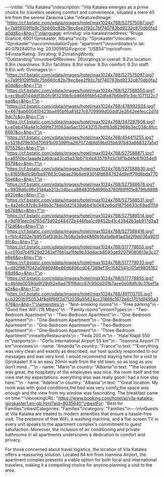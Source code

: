 ---\ntitle: "Vila Katalea"\ndescription: "Vila Katalea emerges as a prime choice for travelers seeking comfort and convenience, situated a mere 45 km from the serene Zaravina Lake."\nfeaturedImage: "https://cf.bstatic.com/xdata/images/hotel/max1024x768/527575087.jpg?k=7a9f9109ffb9c75b660c82b79ec6ee2f92c7bf740783bd9232c870db0fa2a0dd&o=&hp=1"\nlanguage: en\nslug: vila-katalea\naddress: "Rruga Granicë, 6001 Gjirokastër, Albania"\ncity: "Gjirokastër"\nlocation: "Gjirokastër"\naccommodationType: "apartment"\ncoordinates:\n  lat: 40.07928401\n  lng: 20.13059124\nprice: "US$54"\npriceFrom: 54\nstarRating: 3\nrating: 9.2\nratingWords: "Outstanding"\nnumberOfReviews: 26\nratings:\n  overall: 9.2\n  location: 8.9\n  cleanliness: 9.3\n  facilities: 8.9\n  value: 9.3\n  comfort: 9.3\n  staff: 9.6\n  wifi: 0\nimages:\n  - "https://cf.bstatic.com/xdata/images/hotel/max1024x768/527575087.jpg?k=7a9f9109ffb9c75b660c82b79ec6ee2f92c7bf740783bd9232c870db0fa2a0dd&o=&hp=1"\n  - "https://cf.bstatic.com/xdata/images/hotel/max1024x768/527588550.jpg?k=ec9bd0144ddf3b0fc9f3239b5cb8669f6b542dfe87b6fe91c3dc1071122c7ead&o=&hp=1"\n  - "https://cf.bstatic.com/xdata/images/hotel/max1024x768/478992934.jpg?k=4678ab600410423ba495bf6a81d27c6709999d00ddf2e2642eefecc2d7d9dc7c&o=&hp=1"\n  - "https://cf.bstatic.com/xdata/images/hotel/max1024x768/347287606.jpg?k=e0eb414a4e1c3d9fe73f063aa5ac120432157bdf83d82968b3ec038c8fcc6687&o=&hp=1"\n  - "https://cf.bstatic.com/xdata/images/hotel/max1024x768/454411255.jpg?k=5216d79b30d70691b09399fba267072dbfd59bd35bb97b83a868327a5e197552&o=&hp=1"\n  - "https://cf.bstatic.com/xdata/images/hotel/max1024x768/527588871.jpg?k=a8510bc1aaade2a6dca43cd5a33bb71c6c635767d3c1df1bd4fe619354e98579&o=&hp=1"\n  - "https://cf.bstatic.com/xdata/images/hotel/max1024x768/527588830.jpg?k=8165f8d1c9bfba97663c0abaa29b6eb93014fd6847624d9eff79d6bda7705be6&o=&hp=1"\n  - "https://cf.bstatic.com/xdata/images/hotel/max1024x768/527588676.jpg?k=9939d6c96c21d4ab213c04bcca8848309d696b3760f69ff01e879fb9898a920e&o=&hp=1"\n  - "https://cf.bstatic.com/xdata/images/hotel/max1024x768/527588531.jpg?k=4a2e6c87c8c346b3c78eb0d21439a6b41b0e82e6cd16756633c69ad111db6746&o=&hp=1"\n  - "https://cf.bstatic.com/xdata/images/hotel/max1024x768/527588514.jpg?k=9d191eec0d765d73d02d48472b446fba1cd9452b41c43842b3eb917d3a3712d6&o=&hp=1"\n  - "https://cf.bstatic.com/xdata/images/hotel/max1024x768/527588416.jpg?k=fb1c4202e7b9515af33b5c7b58a3e9d4880b16a1a6b81ad3d2f9d036a90119fc&o=&hp=1"\n  - "https://cf.bstatic.com/xdata/images/hotel/max1024x768/517778655.jpg?k=c010d7c4f929d2382ef76b1aa1fde9b33d4acb8593de92079080813e3c27e6e6&o=&hp=1"\n  - "https://cf.bstatic.com/xdata/images/hotel/max1024x768/517779033.jpg?k=d92f987f042a0986946e86d6896cd047368ef10c1582541c101ef980516268d8&o=&hp=1"\n  - "https://cf.bstatic.com/xdata/images/hotel/max1024x768/517778855.jpg?k=4b1de0059da9f29d52e6ad791f8dcc67c950d201b7aee0e08dfc9c31bef1aa2e&o=&hp=1"\n  - "https://cf.bstatic.com/xdata/images/hotel/max1024x768/491113755.jpg?k=b2201b1f50534f8d8f66f2d712039a55624cc21868c1672e6c1701d9495a3476&o=&hp=1"\namenities:\n  - "Non-smoking rooms"\n  - "Free parking"\n  - "Good free WiFi (18 Mbps)"\n  - "Family rooms"\nroomTypes:\n  - "Two-Bedroom Apartment"\n  - "Two-Bedroom Apartment"\n  - "One-Bedroom Apartment"\n  - "One-Bedroom Apartment"\n  - "One-Bedroom Apartment"\n  - "One-Bedroom Apartment"\n  - "Two-Bedroom Apartment"\n  - "One-Bedroom Apartment"\n  - "Three-Bedroom Apartment"\nnearbyRestaurants:\n  - "Feda 200 m"\n  - "Halal Klajdi 550 m"\nairports:\n  - "Corfu International Airport 55 km"\n  - "Ioannina Airport 71 km"\nreviews:\n  - name: "Amanda"\n    country: "France"\n    text: "“Everything was very clean and exactly as described, our host quickly responded to our messages and was very kind. I would recommend staying here for a visit to Gjirokaster! It is an easy 20min walk from the old town, so as long as you don’t mind...”"\n  - name: "Mario"\n    country: "Albania"\n    text: "“the location was great, the hospitality of the employees was nice. the room itself and the view met my expectations. everything else was really good i had a nice stay here.”"\n  - name: "Adelina"\n    country: "Albania"\n    text: "“Great location. My room was with good conditions,the bed was very comfy,the space was enough and the view from my window was fascinating. The breakfast came on time.”"\nbookingURL: "https://www.booking.com/hotel/al/vila-katalea-gjirokaster1.en-gb.html?aid=8035640"\nbestFor: "Best for Families"\nbestCategories: "Families"\ncategory: "Families"\n---\n\nGuests at Vila Katalea are treated to modern amenities that ensure a hassle-free visit. The presence of free WiFi, a washing machine, and a flat-screen TV in every unit speaks to the apartment complex's commitment to guest satisfaction. Moreover, the inclusion of air conditioning and private bathrooms in all apartments underscores a dedication to comfort and privacy.

For those concerned about travel logistics, the location of Vila Katalea offers a reassuring solution. Located 84 km from Ioannina Airport, the apartment complex presents a viable option for both local and international travelers, making it a compelling choice for anyone planning a visit to the area.
